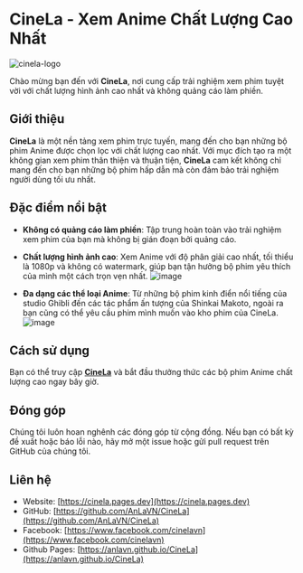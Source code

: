 # CineLa - Xem Anime Chất Lượng Cao Nhất

![cinela-logo](https://github.com/user-attachments/assets/70b6637b-4172-4f03-a2c6-7e9e5ee27fb5)


Chào mừng bạn đến với **CineLa**, nơi cung cấp trải nghiệm xem phim tuyệt vời với chất lượng hình ảnh cao nhất và không quảng cáo làm phiền.

## Giới thiệu

**CineLa** là một nền tảng xem phim trực tuyến, mang đến cho bạn những bộ phim Anime được chọn lọc với chất lượng cao nhất. Với mục đích tạo ra một không gian xem phim thân thiện và thuận tiện, **CineLa** cam kết không chỉ mang đến cho bạn những bộ phim hấp dẫn mà còn đảm bảo trải nghiệm người dùng tối ưu nhất.

## Đặc điểm nổi bật
- **Không có quảng cáo làm phiền**: Tập trung hoàn toàn vào trải nghiệm xem phim của bạn mà không bị gián đoạn bởi quảng cáo.

- **Chất lượng hình ảnh cao**: Xem Anime với độ phân giải cao nhất, tối thiểu là 1080p và không có watermark, giúp bạn tận hưởng bộ phim yêu thích của mình một cách trọn vẹn nhất.
  ![image](https://github.com/AnLaVN/CineLa/assets/90229487/577c6110-954f-4413-9c8f-260bb95b7657)

- **Đa dạng các thể loại Anime**: Từ những bộ phim kinh điển nổi tiếng của studio Ghibli đến các tác phẩm ấn tượng của Shinkai Makoto, ngoài ra bạn cũng có thể yêu cầu phim mình muốn vào kho phim của CineLa.
  ![image](https://github.com/AnLaVN/CineLa/assets/90229487/65b88ec2-01d2-4e6c-8b7b-0e876dd6b186)

## Cách sử dụng

Bạn có thể truy cập [**CineLa**](https://cinela.pages.dev) và bắt đầu thưởng thức các bộ phim Anime chất lượng cao ngay bây giờ.

## Đóng góp

Chúng tôi luôn hoan nghênh các đóng góp từ cộng đồng. Nếu bạn có bất kỳ đề xuất hoặc báo lỗi nào, hãy mở một issue hoặc gửi pull request trên GitHub của chúng tôi.

## Liên hệ

- Website: [https://cinela.pages.dev](https://cinela.pages.dev)
- GitHub: [https://github.com/AnLaVN/CineLa](https://github.com/AnLaVN/CineLa)
- Facebook: [https://www.facebook.com/cinelavn](https://www.facebook.com/cinelavn)
- Github Pages: [https://anlavn.github.io/CineLa](https://anlavn.github.io/CineLa)
